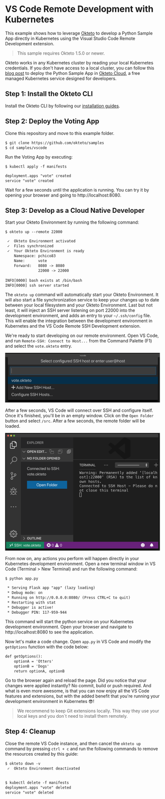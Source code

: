 # VS Code Remote Development with Kubernetes

This example shows how to leverage [Okteto](https://github.com/okteto/okteto) to develop a Python Sample App directly in Kubernetes using the Visual Studio Code Remote Development extension. 

> This sample requires Okteto 1.5.0 or newer. 

Okteto works in any Kubernetes cluster by reading your local Kubernetes credentials. If you don't have access to a local cluster, you can follow this [blog post](https://medium.com/okteto/vs-code-remote-development-in-kubernetes-d7eef7cea4fd) to deploy the Python Sample App in [Okteto Cloud](https://cloud.okteto.com), a free managed Kubernetes service designed for developers.

## Step 1: Install the Okteto CLI

Install the Okteto CLI by following our [installation guides](https://github.com/okteto/okteto/blob/master/docs/installation.md).

## Step 2: Deploy the Voting App

Clone this repository and move to this example folder.

```console
$ git clone https://github.com/okteto/samples
$ cd samples/vscode
```

Run the Voting App by executing:

```console
$ kubectl apply -f manifests
```

```
deployment.apps "vote" created
service "vote" created
```

Wait for a few seconds until the application is running. You can try it by opening your browser and going to http://localhost:8080.

## Step 3: Develop as a Cloud Native Developer

Start your Okteto Environment by running the following command:

```console
$ okteto up --remote 22000
```

```console
 ✓  Okteto Environment activated
 ✓  Files synchronized
 ✓  Your Okteto Environment is ready
    Namespace: pchico83
    Name:      vote
    Forward:   8080 -> 8080
               22000 -> 22000

INFO[0000] bash exists at /bin/bash
INFO[0000] ssh server started
```

The `okteto up` command will automatically start your Okteto Environment. It will also start a file synchronization service to keep your changes up to date between your local filesystem and your Okteto Environment. Last but  not least, it will inject an SSH server listening on port 22000 into the development environment, and adds an entry to your `~/.ssh/config` file. This will enable the integration between the development environment in Kubernetes and the VS Code Remote SSH Development extension.

We're ready to start developing on our remote environment. Open VS Code, and run `Remote-SSH: Connect to Host...` from the Command Palette (F1) and select the `vote.okteto` entry.

![select host](assets/select.png)

After a few seconds, VS Code will connect over SSH and configure itself. Once it's finished, you'll be in an empty window. Click on the `Open Folder` button and select `/src`. After a few seconds, the remote folder will be loaded.  

![vscode remote is connected](assets/connected.png)

From now on, any actions you perform will happen directly in your Kubernetes development environment. Open a new terminal window in VS Code (Terminal > New Terminal) and run the following command:

```console
$ python app.py
```

```console
 * Serving Flask app "app" (lazy loading)
 * Debug mode: on
 * Running on http://0.0.0.0:8080/ (Press CTRL+C to quit)
 * Restarting with stat
 * Debugger is active!
 * Debugger PIN: 117-959-944
```

This command will start the python service on your Kubernetes development environment. Open your browser and navigate to http://localhost:8080 to see the application.

Now let's make a code change. Open `app.py` in VS Code and modify the `getOptions` function with the code below:

```
def getOptions():
    optionA = 'Otters'
    optionB = 'Dogs'
    return optionA, optionB
```

Go to the browser again and reload the page. Did you notice that your changes were applied instantly? No commit, build or push required. And what is even more awesome, is that you can now enjoy all the VS Code features and extensions, but with the added benefit that you're running your development environment in Kubernetes  😎!

> We recommend to keep Git extensions locally. This way they use your local keys and you don´t need to install them remotely.

## Step 4: Cleanup

Close the remote VS Code instance, and then cancel the `okteto up` command by pressing `ctrl + c` and run the following commands to remove the resources created by this guide: 

```console
$ okteto down -v
 ✓  Okteto Environment deactivated
 
```

```console
$ kubectl delete -f manifests
deployment.apps "vote" deleted
service "vote" deleted
```
